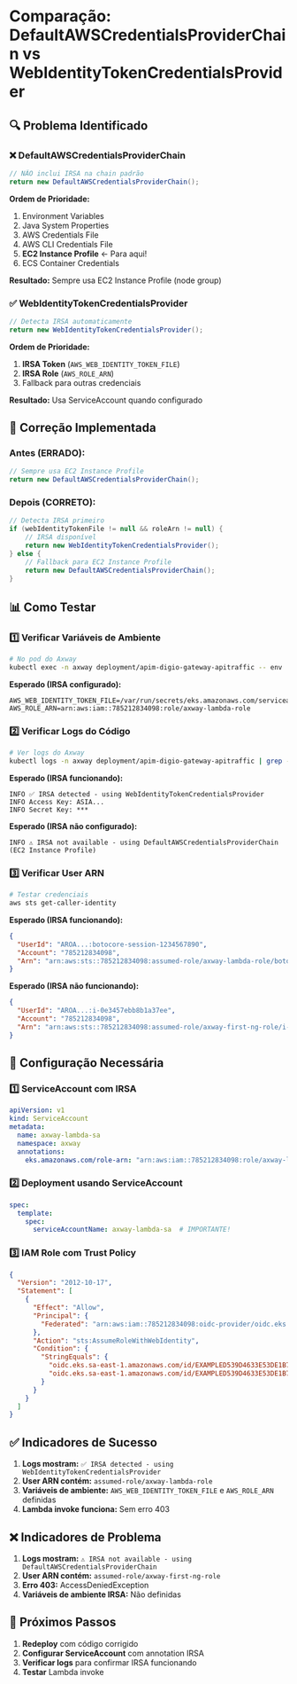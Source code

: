 # Comparação: DefaultAWSCredentialsProviderChain vs WebIdentityTokenCredentialsProvider

## 🔍 Problema Identificado

### **❌ DefaultAWSCredentialsProviderChain**
```java
// NÃO inclui IRSA na chain padrão
return new DefaultAWSCredentialsProviderChain();
```

**Ordem de Prioridade:**
1. Environment Variables
2. Java System Properties  
3. AWS Credentials File
4. AWS CLI Credentials File
5. **EC2 Instance Profile** ← Para aqui!
6. ECS Container Credentials

**Resultado:** Sempre usa EC2 Instance Profile (node group)

### **✅ WebIdentityTokenCredentialsProvider**
```java
// Detecta IRSA automaticamente
return new WebIdentityTokenCredentialsProvider();
```

**Ordem de Prioridade:**
1. **IRSA Token** (`AWS_WEB_IDENTITY_TOKEN_FILE`)
2. **IRSA Role** (`AWS_ROLE_ARN`)
3. Fallback para outras credenciais

**Resultado:** Usa ServiceAccount quando configurado

## 🚀 Correção Implementada

### **Antes (ERRADO):**
```java
// Sempre usa EC2 Instance Profile
return new DefaultAWSCredentialsProviderChain();
```

### **Depois (CORRETO):**
```java
// Detecta IRSA primeiro
if (webIdentityTokenFile != null && roleArn != null) {
    // IRSA disponível
    return new WebIdentityTokenCredentialsProvider();
} else {
    // Fallback para EC2 Instance Profile
    return new DefaultAWSCredentialsProviderChain();
}
```

## 📊 Como Testar

### **1️⃣ Verificar Variáveis de Ambiente**
```bash
# No pod do Axway
kubectl exec -n axway deployment/apim-digio-gateway-apitraffic -- env | grep -E "(AWS_WEB_IDENTITY|AWS_ROLE_ARN)"
```

**Esperado (IRSA configurado):**
```
AWS_WEB_IDENTITY_TOKEN_FILE=/var/run/secrets/eks.amazonaws.com/serviceaccount/token
AWS_ROLE_ARN=arn:aws:iam::785212834098:role/axway-lambda-role
```

### **2️⃣ Verificar Logs do Código**
```bash
# Ver logs do Axway
kubectl logs -n axway deployment/apim-digio-gateway-apitraffic | grep -i "IRSA"
```

**Esperado (IRSA funcionando):**
```
INFO ✅ IRSA detected - using WebIdentityTokenCredentialsProvider
INFO Access Key: ASIA...
INFO Secret Key: ***
```

**Esperado (IRSA não configurado):**
```
INFO ⚠️ IRSA not available - using DefaultAWSCredentialsProviderChain (EC2 Instance Profile)
```

### **3️⃣ Verificar User ARN**
```bash
# Testar credenciais
aws sts get-caller-identity
```

**Esperado (IRSA funcionando):**
```json
{
  "UserId": "AROA...:botocore-session-1234567890",
  "Account": "785212834098",
  "Arn": "arn:aws:sts::785212834098:assumed-role/axway-lambda-role/botocore-session-1234567890"
}
```

**Esperado (IRSA não funcionando):**
```json
{
  "UserId": "AROA...:i-0e3457ebb8b1a37ee",
  "Account": "785212834098", 
  "Arn": "arn:aws:sts::785212834098:assumed-role/axway-first-ng-role/i-0e3457ebb8b1a37ee"
}
```

## 🔧 Configuração Necessária

### **1️⃣ ServiceAccount com IRSA**
```yaml
apiVersion: v1
kind: ServiceAccount
metadata:
  name: axway-lambda-sa
  namespace: axway
  annotations:
    eks.amazonaws.com/role-arn: "arn:aws:iam::785212834098:role/axway-lambda-role"
```

### **2️⃣ Deployment usando ServiceAccount**
```yaml
spec:
  template:
    spec:
      serviceAccountName: axway-lambda-sa  # IMPORTANTE!
```

### **3️⃣ IAM Role com Trust Policy**
```json
{
  "Version": "2012-10-17",
  "Statement": [
    {
      "Effect": "Allow",
      "Principal": {
        "Federated": "arn:aws:iam::785212834098:oidc-provider/oidc.eks.sa-east-1.amazonaws.com/id/EXAMPLED539D4633E53DE1B71EXAMPLE"
      },
      "Action": "sts:AssumeRoleWithWebIdentity",
      "Condition": {
        "StringEquals": {
          "oidc.eks.sa-east-1.amazonaws.com/id/EXAMPLED539D4633E53DE1B71EXAMPLE:aud": "sts.amazonaws.com",
          "oidc.eks.sa-east-1.amazonaws.com/id/EXAMPLED539D4633E53DE1B71EXAMPLE:sub": "system:serviceaccount:axway:axway-lambda-sa"
        }
      }
    }
  ]
}
```

## ✅ Indicadores de Sucesso

1. **Logs mostram:** `✅ IRSA detected - using WebIdentityTokenCredentialsProvider`
2. **User ARN contém:** `assumed-role/axway-lambda-role`
3. **Variáveis de ambiente:** `AWS_WEB_IDENTITY_TOKEN_FILE` e `AWS_ROLE_ARN` definidas
4. **Lambda invoke funciona:** Sem erro 403

## ❌ Indicadores de Problema

1. **Logs mostram:** `⚠️ IRSA not available - using DefaultAWSCredentialsProviderChain`
2. **User ARN contém:** `assumed-role/axway-first-ng-role`
3. **Erro 403:** AccessDeniedException
4. **Variáveis de ambiente IRSA:** Não definidas

## 🎯 Próximos Passos

1. **Redeploy** com código corrigido
2. **Configurar ServiceAccount** com annotation IRSA
3. **Verificar logs** para confirmar IRSA funcionando
4. **Testar** Lambda invoke 
